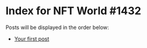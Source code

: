 # Index for NFT World #1432
Posts will be displayed in the order below:

- [Your first post](./001-first.md)

